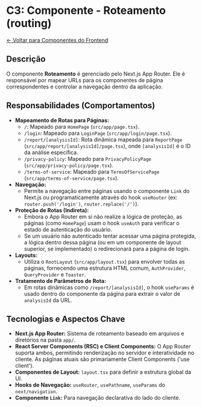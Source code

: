 
# C3: Componente - Roteamento (routing)

[<- Voltar para Componentes do Frontend](./../01-frontend-app-components.md)

## Descrição

O componente **Roteamento** é gerenciado pelo Next.js App Router. Ele é responsável por mapear URLs para os componentes de página correspondentes e controlar a navegação dentro da aplicação.

## Responsabilidades (Comportamentos)

*   **Mapeamento de Rotas para Páginas:**
    *   `/`: Mapeado para `HomePage` (`src/app/page.tsx`).
    *   `/login`: Mapeado para `LoginPage` (`src/app/login/page.tsx`).
    *   `/report/[analysisId]`: Rota dinâmica mapeada para `ReportPage` (`src/app/report/[analysisId]/page.tsx`), onde `[analysisId]` é o ID da análise específica.
    *   `/privacy-policy`: Mapeado para `PrivacyPolicyPage` (`src/app/privacy-policy/page.tsx`).
    *   `/terms-of-service`: Mapeado para `TermsOfServicePage` (`src/app/terms-of-service/page.tsx`).
*   **Navegação:**
    *   Permite a navegação entre páginas usando o componente `Link` do Next.js ou programaticamente através do hook `useRouter` (ex: `router.push('/login')`, `router.replace('/')`).
*   **Proteção de Rotas (Indireta):**
    *   Embora o App Router em si não realize a lógica de proteção, as páginas (como `HomePage`) usam o hook `useAuth` para verificar o estado de autenticação do usuário.
    *   Se um usuário não autenticado tentar acessar uma página protegida, a lógica dentro dessa página (ou em um componente de layout superior, se implementado) o redirecionará para a página de login.
*   **Layouts:**
    *   Utiliza o `RootLayout` (`src/app/layout.tsx`) para envolver todas as páginas, fornecendo uma estrutura HTML comum, `AuthProvider`, `QueryProvider` e `Toaster`.
*   **Tratamento de Parâmetros de Rota:**
    *   Em rotas dinâmicas como `/report/[analysisId]`, o hook `useParams` é usado dentro do componente da página para extrair o valor de `analysisId` da URL.

## Tecnologias e Aspectos Chave

*   **Next.js App Router:** Sistema de roteamento baseado em arquivos e diretórios na pasta `app/`.
*   **React Server Components (RSC) e Client Components:** O App Router suporta ambos, permitindo renderização no servidor e interatividade no cliente. As páginas atuais são primariamente Client Components ('use client').
*   **Componentes de Layout:** `layout.tsx` para definir a estrutura global da UI.
*   **Hooks de Navegação:** `useRouter`, `usePathname`, `useParams` do `next/navigation`.
*   **Componente `Link`:** Para navegação declarativa do lado do cliente.
